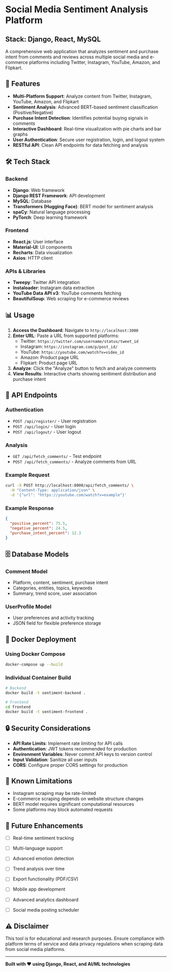 # Social Media Sentiment Analysis Platform
## Stack: Django, React, MySQL

A comprehensive web application that analyzes sentiment and purchase intent from comments and reviews across multiple social media and e-commerce platforms including Twitter, Instagram, YouTube, Amazon, and Flipkart.

## 🌟 Features

- **Multi-Platform Support**: Analyze content from Twitter, Instagram, YouTube, Amazon, and Flipkart
- **Sentiment Analysis**: Advanced BERT-based sentiment classification (Positive/Negative)
- **Purchase Intent Detection**: Identifies potential buying signals in comments
- **Interactive Dashboard**: Real-time visualization with pie charts and bar graphs
- **User Authentication**: Secure user registration, login, and logout system
- **RESTful API**: Clean API endpoints for data fetching and analysis

## 🛠️ Tech Stack

### Backend
- **Django**: Web framework
- **Django REST Framework**: API development
- **MySQL**: Database
- **Transformers (Hugging Face)**: BERT model for sentiment analysis
- **spaCy**: Natural language processing
- **PyTorch**: Deep learning framework

### Frontend
- **React.js**: User interface
- **Material-UI**: UI components
- **Recharts**: Data visualization
- **Axios**: HTTP client

### APIs & Libraries
- **Tweepy**: Twitter API integration
- **Instaloader**: Instagram data extraction
- **YouTube Data API v3**: YouTube comments fetching
- **BeautifulSoup**: Web scraping for e-commerce reviews


## 📊 Usage

1. **Access the Dashboard**: Navigate to `http://localhost:3000`
2. **Enter URL**: Paste a URL from supported platforms:
   - Twitter: `https://twitter.com/username/status/tweet_id`
   - Instagram: `https://instagram.com/p/post_id/`
   - YouTube: `https://youtube.com/watch?v=video_id`
   - Amazon: Product page URL
   - Flipkart: Product page URL
3. **Analyze**: Click the "Analyze" button to fetch and analyze comments
4. **View Results**: Interactive charts showing sentiment distribution and purchase intent

## 🔗 API Endpoints

### Authentication
- `POST /api/register/` - User registration
- `POST /api/login/` - User login
- `POST /api/logout/` - User logout

### Analysis
- `GET /api/fetch_comments/` - Test endpoint
- `POST /api/fetch_comments/` - Analyze comments from URL

### Example Request
```bash
curl -X POST http://localhost:8000/api/fetch_comments/ \
  -H "Content-Type: application/json" \
  -d '{"url": "https://youtube.com/watch?v=example"}'
```

### Example Response
```json
{
  "positive_percent": 75.5,
  "negative_percent": 24.5,
  "purchase_intent_percent": 12.3
}
```

## 🗄️ Database Models

### Comment Model
- Platform, content, sentiment, purchase intent
- Categories, entities, topics, keywords
- Summary, trend score, user association

### UserProfile Model
- User preferences and activity tracking
- JSON field for flexible preference storage

## 🐳 Docker Deployment

### Using Docker Compose
```bash
docker-compose up --build
```

### Individual Container Build
```bash
# Backend
docker build -t sentiment-backend .

# Frontend
cd frontend
docker build -t sentiment-frontend .
```

## 🔒 Security Considerations

- **API Rate Limits**: Implement rate limiting for API calls
- **Authentication**: JWT tokens recommended for production
- **Environment Variables**: Never commit API keys to version control
- **Input Validation**: Sanitize all user inputs
- **CORS**: Configure proper CORS settings for production

## 🚧 Known Limitations

- Instagram scraping may be rate-limited
- E-commerce scraping depends on website structure changes
- BERT model requires significant computational resources
- Some platforms may block automated requests

## 🔮 Future Enhancements

- [ ] Real-time sentiment tracking
- [ ] Multi-language support
- [ ] Advanced emotion detection
- [ ] Trend analysis over time
- [ ] Export functionality (PDF/CSV)
- [ ] Mobile app development
- [ ] Advanced analytics dashboard
- [ ] Social media posting scheduler



## ⚠️ Disclaimer

This tool is for educational and research purposes. Ensure compliance with platform terms of service and data privacy regulations when scraping data from social media platforms.

---

**Built with ❤️ using Django, React, and AI/ML technologies**
